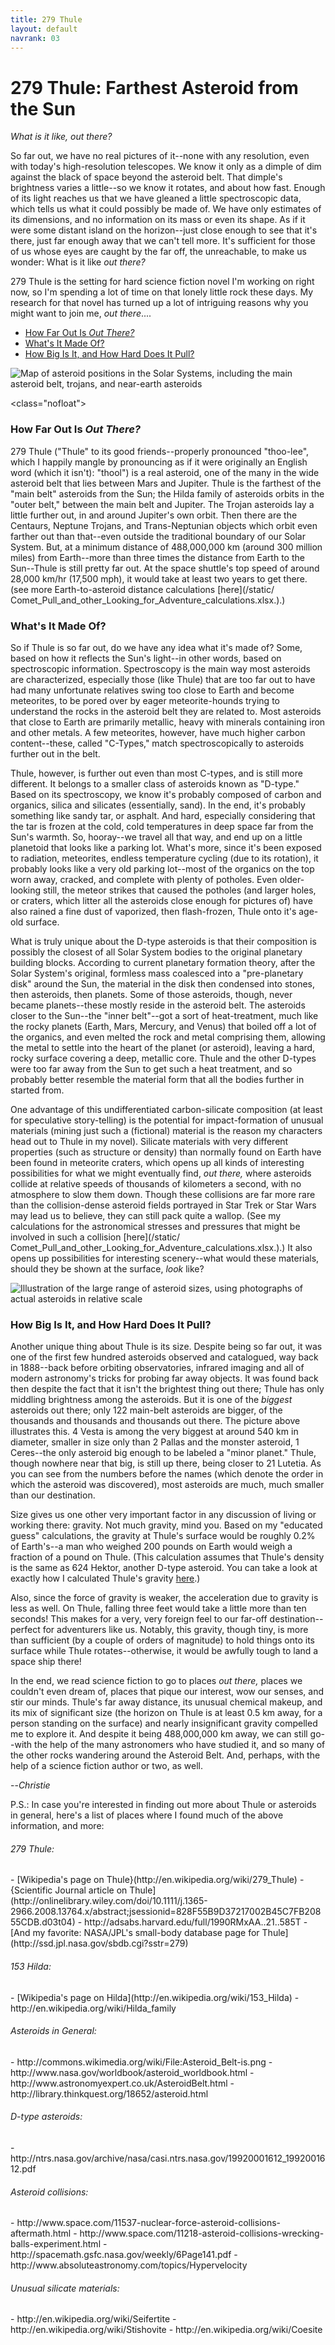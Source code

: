 ```yaml
---
title: 279 Thule
layout: default
navrank: 03
---
```


279 Thule\:  Farthest Asteroid from the Sun
===========================================

*What is it like, out there?*

So far out, we have no real pictures of it--none with any resolution, even with today's high-resolution telescopes.  We know it only as a dimple of dim against the black of space beyond the asteroid belt.  That dimple's brightness varies a little--so we know it rotates, and about how fast.  Enough of its light reaches us that we have gleaned a little spectroscopic data, which tells us what it could possibly be made of.  We have only estimates of its dimensions, and no information on its mass or even its shape.  As if it were some distant island on the horizon--just close enough to see that it's there, just far enough away that we can't tell more.  It's sufficient for those of us whose eyes are caught by the far off, the unreachable, to make us wonder:  What is it like *out there?*

279 Thule is the setting for hard science fiction novel I'm working on right now, so I'm spending a lot of time on that lonely little rock these days.  My research for that novel has turned up a lot of intriguing reasons why you might want to join me, *out there*....

- [How Far Out Is *Out There?*](#Distance)
- [What's It Made Of?](#Composition)
- [How Big Is It, and How Hard Does It Pull?](#Size)


![Map of asteroid positions in the Solar Systems, including the main asteroid belt, trojans, and near-earth asteroids](../images/InnerSolarSystem-en_from_wikipedia.png)

<class="nofloat"><h3><a name="Distance">How Far Out Is <em>Out There?</em></a></h3>
	
279 Thule ("Thule" to its good friends--properly pronounced "thoo-lee", which I happily mangle by pronouncing as if it were originally an English word (which it isn't): "thool") is a real asteroid, one of the many in the wide asteroid belt that lies between Mars and Jupiter.  Thule is the farthest of the "main belt" asteroids from the Sun; the Hilda family of asteroids orbits in the "outer belt," between the main belt and Jupiter.  The Trojan asteroids lay a little further out, in and around Jupiter's own orbit.  Then there are the Centaurs, Neptune Trojans, and Trans-Neptunian objects which orbit even farther out than that--even outside the traditional boundary of our Solar System.  But, at a minimum distance of 488,000,000 km (around 300 million miles) from Earth--more than three times the distance from Earth to the Sun--Thule is still pretty far out.  At the space shuttle's top speed of around 28,000 km/hr (17,500 mph), it would take at least two years to get there.  (see more Earth-to-asteroid distance calculations [here](/static/ Comet_Pull_and_other_Looking_for_Adventure_calculations.xlsx.).)

<h3><a name="Composition">What's It Made Of?</a></h3>

So if Thule is so far out, do we have any idea what it's made of?  Some, based on how it reflects the Sun's light--in other words, based on spectroscopic information.  Spectroscopy is the main way most asteroids are characterized, especially those (like Thule) that are too far out to have had many unfortunate relatives swing too close to Earth and become meteorites, to be pored over by eager meteorite-hounds trying to understand the rocks in the asteroid belt they are related to.  Most asteroids that close to Earth are primarily metallic, heavy with minerals containing iron and other metals.  A few meteorites, however, have much higher carbon content--these, called "C-Types," match spectroscopically to asteroids further out in the belt.

Thule, however, is further out even than most C-types, and is still more different.  It belongs to a smaller class of asteroids known as "D-type."  Based on its spectroscopy, we know it's probably composed of carbon and organics, silica and silicates (essentially, sand).  In the end, it's probably something like sandy tar, or asphalt.  And hard, especially considering that the tar is frozen at the cold, cold temperatures in deep space far from the Sun's warmth.  So, hooray--we travel all that way, and end up on a little planetoid that looks like a parking lot.  What's more, since it's been exposed to radiation, meteorites, endless temperature cycling (due to its rotation), it probably looks like a very old parking lot--most of the organics on the top worn away, cracked, and complete with plenty of potholes.  Even older-looking still, the meteor strikes that caused the potholes (and larger holes, or craters, which litter all the asteroids close enough for pictures of) have also rained a fine dust of vaporized, then flash-frozen, Thule onto it's age-old surface.

What is truly unique about the D-type asteroids is that their composition is possibly the closest of all Solar System bodies to the original planetary building blocks.  According to current planetary formation theory, after the Solar System's original, formless mass coalesced into a "pre-planetary disk" around the Sun, the material in the disk then condensed into stones, then asteroids, then planets.  Some of those asteroids, though, never became planets--these mostly reside in the asteroid belt.  The asteroids closer to the Sun--the "inner belt"--got a sort of heat-treatment, much like the rocky planets (Earth, Mars, Mercury, and Venus) that boiled off a lot of the organics, and even melted the rock and metal comprising them, allowing the metal to settle into the heart of the planet (or asteroid), leaving a hard, rocky surface covering a deep, metallic core.  Thule and the other D-types were too far away from the Sun to get such a heat treatment, and so probably better resemble the material form that all the bodies further in started from.  

One advantage of this undifferentiated carbon-silicate composition (at least for speculative story-telling) is the potential for impact-formation of unusual materials (mining just such a (fictional) material is the reason my characters head out to Thule in my novel).  Silicate materials with very different properties (such as structure or density) than normally found on Earth have been found in meteorite craters, which opens up all kinds of interesting possibilities for what we might eventually find, *out there,* where asteroids collide at relative speeds of thousands of kilometers a second, with no atmosphere to slow them down.  Though these collisions are far more rare than the collision-dense asteroid fields portrayed in Star Trek or Star Wars may lead us to believe, they can still pack quite a wallop.  (See my calculations for the astronomical stresses and pressures that might be involved in such a collision [here](/static/ Comet_Pull_and_other_Looking_for_Adventure_calculations.xlsx.).)  It also opens up possibilities for interesting scenery--what would these materials, should they be shown at the surface, *look* like?

![Illustration of the large range of asteroid sizes, using photographs of actual asteroids in relative scale](../images/Asteroidsscale_NASA_pic.jpg)

<h3><a name="Size">How Big Is It, and How Hard Does It Pull?</a></h3>

Another unique thing about Thule is its size.  Despite being so far out, it was one of the first few hundred asteroids observed and catalogued, way back in 1888--back before orbiting observatories, infrared imaging and all of modern astronomy's tricks for probing far away objects.  It was found back then despite the fact that it isn't the brightest thing out there; Thule has only middling brightness among the asteroids.  But it is one of the *biggest* asteroids out there; only 122 main-belt asteroids are bigger, of the thousands and thousands and thousands out there.  The picture above illustrates this.  4 Vesta is among the very biggest at around 540 km in diameter, smaller in size only than 2 Pallas and the monster asteroid, 1 Ceres--the only asteroid big enough to be labeled a "minor planet."  Thule, though nowhere near that big, is still up there, being closer to 21 Lutetia.  As you can see from the numbers before the names (which denote the order in which the asteroid was discovered), most asteroids are much, much smaller than our destination.

Size gives us one other very important factor in any discussion of living or working there:  gravity.  Not much gravity, mind you.  Based on my "educated guess" calculations, the gravity at Thule's surface would be roughly 0.2% of Earth's--a man who weighed 200 pounds on Earth would weigh a fraction of a pound on Thule. (This calculation assumes that Thule's density is the same as 624 Hektor, another D-type asteroid.  You can take a look at exactly how I calculated Thule's gravity [here](files/LFA_Calculations.xlsx).) 

Also, since the force of gravity is weaker, the acceleration due to gravity is less as well.  On Thule, falling three feet would take a little more than ten seconds!  This makes for a very, very foreign feel to our far-off destination--perfect for adventurers like us.  Notably, this gravity, though tiny, is more than sufficient (by a couple of orders of magnitude) to hold things onto its surface while Thule rotates--otherwise, it would be awfully tough to land a space ship there!

In the end, we read science fiction to go to places *out there,* places we couldn't even dream of, places that pique our interest, wow our senses, and stir our minds.  Thule's far away distance, its unusual chemical makeup, and its mix of significant size (the horizon on Thule is at least 0.5 km away, for a person standing on the surface) and nearly insignificant gravity compelled me to explore it.  And despite it being 488,000,000 km away, we can still go--with the help of the many astronomers who have studied it, and so many of the other rocks wandering around the Asteroid Belt.  And, perhaps, with the help of a science fiction author or two, as well.  

--*Christie*


P.S.:  In case you're interested in finding out more about Thule or asteroids in general, here's a list of places where I found much of the above information, and more:

<h6>279 Thule:</h6>
- [Wikipedia's page on Thule}(http://en.wikipedia.org/wiki/279_Thule)
- {Scientific Journal article on Thule] (http://onlinelibrary.wiley.com/doi/10.1111/j.1365-2966.2008.13764.x/abstract;jsessionid=828F55B9D37217002B45C7FB20855CDB.d03t04)
- http://adsabs.harvard.edu/full/1990RMxAA..21..585T
- [And my favorite:  NASA/JPL's small-body database page for Thule](http://ssd.jpl.nasa.gov/sbdb.cgi?sstr=279)

<h6>153 Hilda:</h6>
- [Wikipedia's page on Hilda](http://en.wikipedia.org/wiki/153_Hilda)
- http://en.wikipedia.org/wiki/Hilda_family

<h6>Asteroids in General:</h6>
- http://commons.wikimedia.org/wiki/File:Asteroid_Belt-is.png
- http://www.nasa.gov/worldbook/asteroid_worldbook.html
- http://www.astronomyexpert.co.uk/AsteroidBelt.html
- http://library.thinkquest.org/18652/asteroid.html

<h6>D-type asteroids:</h6>
- http://ntrs.nasa.gov/archive/nasa/casi.ntrs.nasa.gov/19920001612_1992001612.pdf

<h6>Asteroid collisions:</h6>
- http://www.space.com/11537-nuclear-force-asteroid-collisions-aftermath.html
- http://www.space.com/11218-asteroid-collisions-wrecking-balls-experiment.html
- http://spacemath.gsfc.nasa.gov/weekly/6Page141.pdf
- http://www.absoluteastronomy.com/topics/Hypervelocity

<h6>Unusual silicate materials:</h6>
- http://en.wikipedia.org/wiki/Seifertite
- http://en.wikipedia.org/wiki/Stishovite
- http://en.wikipedia.org/wiki/Coesite




